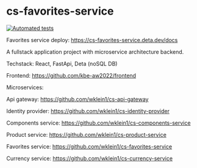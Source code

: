 # cs-favorites-service

[![Automated tests](https://github.com/wklein1/cs-favorites-service/actions/workflows/python-app.yml/badge.svg?branch=main)](https://github.com/wklein1/cs-favorites-service/actions/workflows/python-app.yml)


Favorites service deploy: https://cs-favorites-service.deta.dev/docs

A fullstack application project with microservice architecture backend.

Techstack: React, FastApi, Deta (noSQL DB)

Frontend: https://github.com/kbe-aw2022/frontend

Microservices:

Api gateway: https://github.com/wklein1/cs-api-gateway

Identity provider: https://github.com/wklein1/cs-identity-provider

Components service: https://github.com/wklein1/cs-components-service

Product service: https://github.com/wklein1/cs-product-service

Favorites service: https://github.com/wklein1/cs-favorites-service

Currency service: https://github.com/wklein1/cs-currency-service
